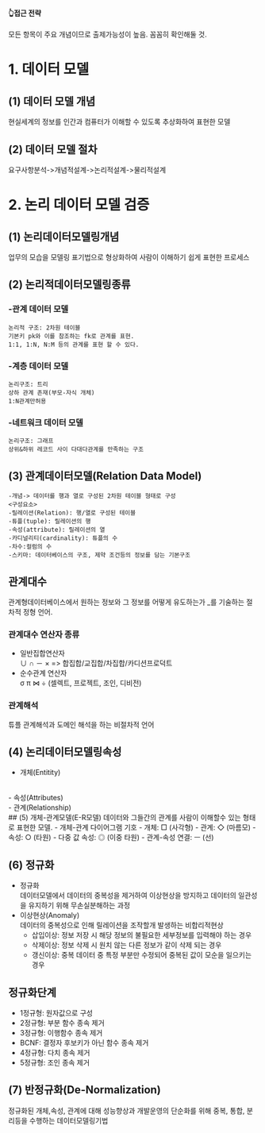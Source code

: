 #### 👆접근 전략
모든 항목이 주요 개념이므로 출제가능성이 높음. 꼼꼼히 확인해둘 것. 

# 1. 데이터 모델
## (1) 데이터 모델 개념
현실세계의 정보를 인간과 컴퓨터가 이해할 수 있도록 추상화하여 표현한 모델
## (2) 데이터 모델 절차
요구사항분석->개념적설계->논리적설계->물리적설계

# 2. 논리 데이터 모델 검증
## (1) 논리데이터모델링개념
업무의 모습을 모델링 표기법으로 형상화하여 사람이 이해하기 쉽게 표현한 프로세스
## (2) 논리적데이터모델링종류
### -관계 데이터 모델
    논리적 구조: 2차원 테이블 
    기본키 pk와 이를 참조하는 fk로 관계를 표현.
    1:1, 1:N, N:M 등의 관계를 표현 할 수 있다.  
### -계층 데이터 모델
    논리구조: 트리 
    상하 관계 존재(부모-자식 개체)
    1:N관계만허용
### -네트워크 데이터 모델
    논리구조: 그래프
    상위&하위 레코드 사이 다대다관계를 만족하는 구조
## (3) 관계데이터모델(Relation Data Model)
    -개념-> 데이터를 행과 열로 구성된 2차원 테이블 형태로 구성
    <구성요소>
    -릴레이션(Relation): 행/열로 구성된 테이블
    -튜플(tuple): 릴레이션의 행
    -속성(attribute): 릴레이션의 열
    -카디널리티(cardinality): 튜플의 수
    -차수:컬럼의 수
    -스키마: 데이터베이스의 구조, 제약 조건등의 정보를 담는 기본구조
## 관계대수
관계형데이터베이스에서 원하는 정보와 그 정보를 어떻게 유도하는가 _를 기술하는 절차적 정형 언어.
### 관계대수 연산자 종류
- 일반집합연산자
<br>∪ ∩ － ×  => 합집합/교집합/차집합/카디션프로덕트
- 순수관계 연산자
<br>σ π ⋈ ÷ (셀렉트, 프로젝트, 조인, 디비전)
### 관계해석
튜플 관계해석과 도메인 해석을 하는 비절차적 언어
## (4) 논리데이터모델링속성
- 개체(Entitity)
<br>
- 속성(Attributes)
<br>
- 관계(Relationship)
<br>
## (5) 개체-관계모델(E-R모델)
데이터와 그들간의 관계를 사람이 이해할수 있는 형태로 표현한 모델. 
- 개체-관계 다이어그램 기호
    - 개체: □ (사각형)
    - 관계: ◇ (마름모)
    - 속성: ○ (타원)
    - 다중 값 속성: ◎ (이중 타원)
    - 관계-속성 연결: ㅡ (선)

## (6) 정규화
- 정규화
<br>데이터모델에서 데이터의 중복성을 제거하여 이상현상을 방지하고 데이터의 일관성을 유지하기 위해 무손실분해하는 과정
- 이상현상(Anomaly)
<br>데이터의 중복성으로 인해 릴레이션을 조작할개 발생하는 비합리적현상
    - 삽입이상: 정보 저장 시 해당 정보의 불필요한 세부정보를 입력해야 하는 경우
    - 삭제이상: 정보 삭제 시 원치 않는 다른 정보가 같이 삭제 되는 경우
    - 갱신이상: 중복 데이터 중 특정 부분만 수정되어 중복된 값이 모순을 일으키는 경우

## 정규화단계
- 1정규형: 원자값으로 구성
- 2정규형: 부분 함수 종속 제거
- 3정규형: 이행함수 종속 제거
- BCNF: 결정자 후보키가 아닌 함수 종속 제거
- 4정규형: 다치 종속 제거
- 5정규형: 조인 종속 제거

## (7) 반정규화(De-Normalization)
정규화된 개체,속성, 관계에 대해 성능향상과 개발운영의 단순화를 위해 중복, 통합, 분리등을 수행하는 데이터모델링기법

